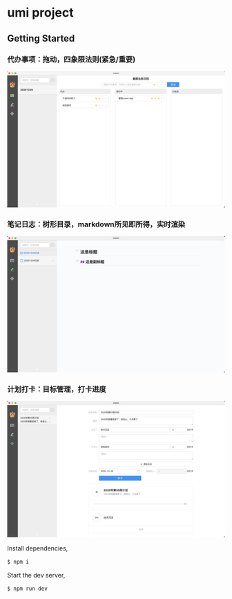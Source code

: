 # umi project

## Getting Started
### 代办事项：拖动，四象限法则(紧急/重要)
![todo](https://raw.githubusercontent.com/speakice/crown/master/screenshot/todo.jpg)

### 笔记日志：树形目录，markdown所见即所得，实时渲染
![note](https://raw.githubusercontent.com/speakice/crown/master/screenshot/note.jpg)

### 计划打卡：目标管理，打卡进度
![plan](https://raw.githubusercontent.com/speakice/crown/master/screenshot/plan.jpg)

Install dependencies,

```bash
$ npm i
```

Start the dev server,

```bash
$ npm run dev
```
